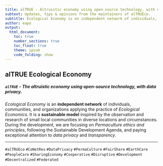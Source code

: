 ```yaml
---
title: alTRUE - Altruistic economy using open-source technology, with data privacy
subtext: Updates, tips & opinions from the maintainers of alTRUEco.
subtitle: Ecological Economy is an independent network of individuals, communities, and organizations applying the practice of Ecological Economics. It is a sustainable model inspired by the observation and research of small local communities in diverse locations and circumstances. During the development we are focusing on the Permaculture ethics and principles, following the Sustainable Development Agenda and paying exceptional attention on data privacy and transparency.
author: eapo
output: 
  html_document: 
    toc: true
    number_sections: true
    toc_float: true
    theme: ipsum
    code_folding: show
---
```


## alTRUE Ecological Economy
##### `alTRUE` - The altruistic economy using _open-source technology_, with _data privacy_.

_Ecological Economy_ is an **independent network** of individuals, communities, and organizations applying the practice of _Ecological Economics_. It is a **sustainable model** inspired by the observation and research of small local communities in diverse locations and circumstances. During the development, we are focusing on _Permaculture ethics and principles_, following the Sustainable Development Agenda, and paying exceptional attention to _data privacy_ and _transparency_.

---

`#alTRUEco` `#CoNetRes` `#DataPrivacy` `#PermaCulture` `#FairShare` `#EarthCare` `#PeopleCare` `#SharingEconomy` `#Cooperative` `#Disruptive` `#Development` `#Decentralized` `#Federated`